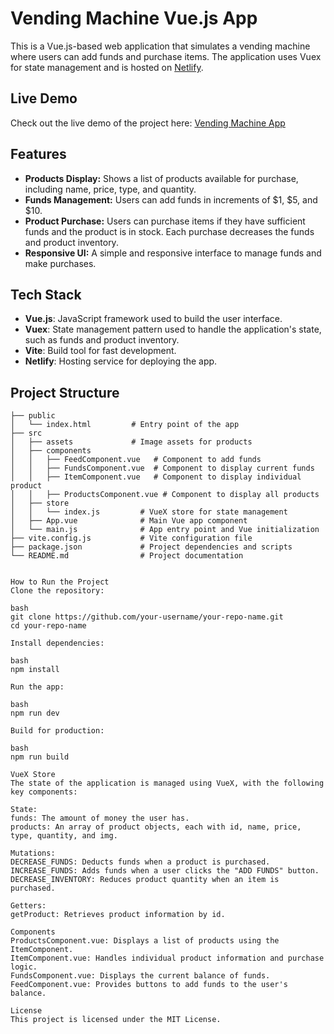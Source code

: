 # Vending Machine Vue.js App

This is a Vue.js-based web application that simulates a vending machine where users can add funds and purchase items. The application uses Vuex for state management and is hosted on [Netlify](https://zingy-puffpuff-1c267c.netlify.app/).

## Live Demo

Check out the live demo of the project here: [Vending Machine App](https://zingy-puffpuff-1c267c.netlify.app/)

## Features

- **Products Display:** Shows a list of products available for purchase, including name, price, type, and quantity.
- **Funds Management:** Users can add funds in increments of $1, $5, and $10.
- **Product Purchase:** Users can purchase items if they have sufficient funds and the product is in stock. Each purchase decreases the funds and product inventory.
- **Responsive UI:** A simple and responsive interface to manage funds and make purchases.

## Tech Stack

- **Vue.js**: JavaScript framework used to build the user interface.
- **Vuex**: State management pattern used to handle the application's state, such as funds and product inventory.
- **Vite**: Build tool for fast development.
- **Netlify**: Hosting service for deploying the app.

## Project Structure

```plaintext
├── public
│   └── index.html         # Entry point of the app
├── src
│   ├── assets             # Image assets for products
│   ├── components
│   │   ├── FeedComponent.vue   # Component to add funds
│   │   ├── FundsComponent.vue  # Component to display current funds
│   │   ├── ItemComponent.vue   # Component to display individual product
│   │   ├── ProductsComponent.vue # Component to display all products
│   ├── store
│   │   └── index.js         # VueX store for state management
│   ├── App.vue              # Main Vue app component
│   └── main.js              # App entry point and Vue initialization
├── vite.config.js           # Vite configuration file
├── package.json             # Project dependencies and scripts
└── README.md                # Project documentation


How to Run the Project
Clone the repository:

bash
git clone https://github.com/your-username/your-repo-name.git
cd your-repo-name

Install dependencies:

bash
npm install

Run the app:

bash
npm run dev

Build for production:

bash
npm run build

VueX Store
The state of the application is managed using VueX, with the following key components:

State:
funds: The amount of money the user has.
products: An array of product objects, each with id, name, price, type, quantity, and img.

Mutations:
DECREASE_FUNDS: Deducts funds when a product is purchased.
INCREASE_FUNDS: Adds funds when a user clicks the "ADD FUNDS" button.
DECREASE_INVENTORY: Reduces product quantity when an item is purchased.

Getters:
getProduct: Retrieves product information by id.

Components
ProductsComponent.vue: Displays a list of products using the ItemComponent.
ItemComponent.vue: Handles individual product information and purchase logic.
FundsComponent.vue: Displays the current balance of funds.
FeedComponent.vue: Provides buttons to add funds to the user's balance.

License
This project is licensed under the MIT License.
